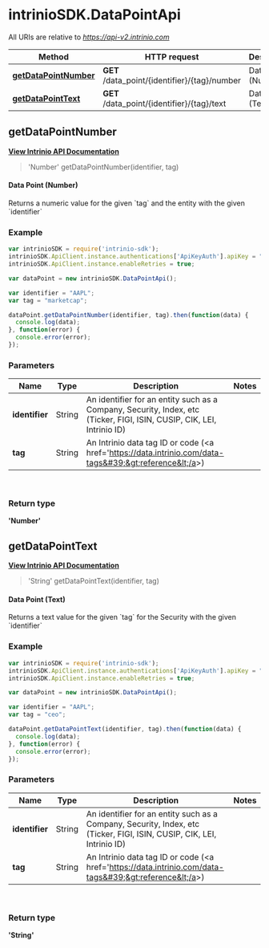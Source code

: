 # intrinioSDK.DataPointApi

All URIs are relative to *https://api-v2.intrinio.com*

Method | HTTP request | Description
------------- | ------------- | -------------
[**getDataPointNumber**](DataPointApi.md#getDataPointNumber) | **GET** /data_point/{identifier}/{tag}/number | Data Point (Number)
[**getDataPointText**](DataPointApi.md#getDataPointText) | **GET** /data_point/{identifier}/{tag}/text | Data Point (Text)



[//]: # (START_OPERATION)

[//]: # (CLASS:DataPointApi)

[//]: # (METHOD:getDataPointNumber)

[//]: # (RETURN_TYPE:'Number')

[//]: # (RETURN_TYPE_KIND:primitive)

[//]: # (RETURN_TYPE_DOC:)

[//]: # (OPERATION:getDataPointNumber_v2)

[//]: # (ENDPOINT:/data_point/{identifier}/{tag}/number)

[//]: # (DOCUMENT_LINK:DataPointApi.md#getDataPointNumber)

<a name="getDataPointNumber"></a>
## **getDataPointNumber**

[**View Intrinio API Documentation**](https://docs.intrinio.com/documentation/javascript/getDataPointNumber_v2)

[//]: # (START_OVERVIEW)

> &#39;Number&#39; getDataPointNumber(identifier, tag)

#### Data Point (Number)


Returns a numeric value for the given &#x60;tag&#x60; and the entity with the given &#x60;identifier&#x60;

[//]: # (END_OVERVIEW)

### Example

[//]: # (START_CODE_EXAMPLE)

```javascript
var intrinioSDK = require('intrinio-sdk');
intrinioSDK.ApiClient.instance.authentications['ApiKeyAuth'].apiKey = "YOUR_API_KEY";
intrinioSDK.ApiClient.instance.enableRetries = true;

var dataPoint = new intrinioSDK.DataPointApi();

var identifier = "AAPL";
var tag = "marketcap";

dataPoint.getDataPointNumber(identifier, tag).then(function(data) {
  console.log(data);
}, function(error) {
  console.error(error);
});
```

[//]: # (END_CODE_EXAMPLE)

### Parameters

[//]: # (START_PARAMETERS)


Name | Type | Description  | Notes
------------- | ------------- | ------------- | -------------
 **identifier** | String| An identifier for an entity such as a Company, Security, Index, etc (Ticker, FIGI, ISIN, CUSIP, CIK, LEI, Intrinio ID) |  &nbsp;
 **tag** | String| An Intrinio data tag ID or code (&lt;a href&#x3D;&#39;https://data.intrinio.com/data-tags&#39;&gt;reference&lt;/a&gt;) |  &nbsp;
<br/>

[//]: # (END_PARAMETERS)

### Return type

**&#39;Number&#39;**



[//]: # (END_OPERATION)


[//]: # (START_OPERATION)

[//]: # (CLASS:DataPointApi)

[//]: # (METHOD:getDataPointText)

[//]: # (RETURN_TYPE:'String')

[//]: # (RETURN_TYPE_KIND:primitive)

[//]: # (RETURN_TYPE_DOC:)

[//]: # (OPERATION:getDataPointText_v2)

[//]: # (ENDPOINT:/data_point/{identifier}/{tag}/text)

[//]: # (DOCUMENT_LINK:DataPointApi.md#getDataPointText)

<a name="getDataPointText"></a>
## **getDataPointText**

[**View Intrinio API Documentation**](https://docs.intrinio.com/documentation/javascript/getDataPointText_v2)

[//]: # (START_OVERVIEW)

> &#39;String&#39; getDataPointText(identifier, tag)

#### Data Point (Text)


Returns a text value for the given &#x60;tag&#x60; for the Security with the given &#x60;identifier&#x60;

[//]: # (END_OVERVIEW)

### Example

[//]: # (START_CODE_EXAMPLE)

```javascript
var intrinioSDK = require('intrinio-sdk');
intrinioSDK.ApiClient.instance.authentications['ApiKeyAuth'].apiKey = "YOUR_API_KEY";
intrinioSDK.ApiClient.instance.enableRetries = true;

var dataPoint = new intrinioSDK.DataPointApi();

var identifier = "AAPL";
var tag = "ceo";

dataPoint.getDataPointText(identifier, tag).then(function(data) {
  console.log(data);
}, function(error) {
  console.error(error);
});
```

[//]: # (END_CODE_EXAMPLE)

### Parameters

[//]: # (START_PARAMETERS)


Name | Type | Description  | Notes
------------- | ------------- | ------------- | -------------
 **identifier** | String| An identifier for an entity such as a Company, Security, Index, etc (Ticker, FIGI, ISIN, CUSIP, CIK, LEI, Intrinio ID) |  &nbsp;
 **tag** | String| An Intrinio data tag ID or code (&lt;a href&#x3D;&#39;https://data.intrinio.com/data-tags&#39;&gt;reference&lt;/a&gt;) |  &nbsp;
<br/>

[//]: # (END_PARAMETERS)

### Return type

**&#39;String&#39;**



[//]: # (END_OPERATION)

